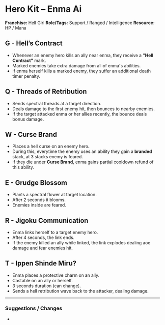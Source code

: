 # Hero Kit – Enma Ai

**Franchise:** Hell Girl
**Role/Tags:** Support / Ranged / Intelligence 
**Resource:** HP / Mana

## G - Hell’s Contract
- Whenever an enemy hero kills an ally near enma, they receive a **"Hell Contract"** mark.
- Marked enemies take extra damage from all of enma's abilities.
- If enma herself kills a marked enemy, they suffer an additional death timer penalty.

## Q - Threads of Retribution
- Sends spectral threads at a target direction.
- Deals damage to the first enemy hit, then bounces to nearby enemies.
- If the target attacked enma or her allies recently, the bounce deals bonus damage.

## W - Curse Brand
- Places a hell curse on an enemy hero.
- During this, everytime the enemy uses an ability they gain a **branded** stack, at 3 stacks enemy is feared.
- If they die under **Curse Brand**, enma gains partial cooldown refund of this ability.

## E - Grudge Blossom
- Plants a spectral flower at target location.
- After 2 seconds it blooms.
- Enemies inside are feared.

## R - Jigoku Communication
- Enma links herself to a target enemy hero.
- After 4 seconds, the link ends.
- If the enemy killed an ally while linked, the link explodes dealing aoe damage and fear enemies hit.

## T - Ippen Shinde Miru?
- Enma places a protective charm on an ally.
- Castable on an ally or herself.
- 3 seconds duration (can change).
- Sends a hell retribution wave back to the attacker, dealing damage.

---

### Suggestions / Changes
- <your notes here>